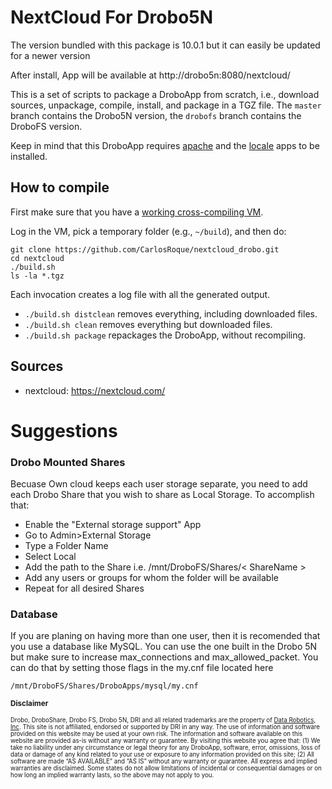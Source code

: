 # NextCloud For Drobo5N
The version bundled with this package is 10.0.1 but it can easily be updated for a newer version

After install, App will be available at http://drobo5n:8080/nextcloud/

This is a set of scripts to package a DroboApp from scratch, i.e., download sources, unpackage, compile, install, and package in a TGZ file. The `master` branch contains the Drobo5N version, the `drobofs` branch contains the DroboFS version.

Keep in mind that this DroboApp requires [apache](https://github.com/droboports/apache) and the [locale](https://github.com/droboports/locale) apps to be installed.

## How to compile

First make sure that you have a [working cross-compiling VM](https://github.com/droboports/droboports.github.io/wiki/Setting-up-a-VM).

Log in the VM, pick a temporary folder (e.g., `~/build`), and then do:

```
git clone https://github.com/CarlosRoque/nextcloud_drobo.git
cd nextcloud
./build.sh
ls -la *.tgz
```

Each invocation creates a log file with all the generated output.

* `./build.sh distclean` removes everything, including downloaded files.
* `./build.sh clean` removes everything but downloaded files.
* `./build.sh package` repackages the DroboApp, without recompiling.

## Sources

* nextcloud: https://nextcloud.com/

# Suggestions

### Drobo Mounted Shares
Becuase Own cloud keeps each user storage separate, you need to add each Drobo Share that you wish to share as Local Storage. To accomplish that:
 * Enable the "External storage support" App
 * Go to Admin>External Storage
 * Type a Folder Name
 * Select Local
 * Add the path to the Share i.e. /mnt/DroboFS/Shares/< ShareName >
 * Add any users or groups for whom the folder will be available
 * Repeat for all desired Shares

### Database
If you are planing on having more than one user, then it is recomended that you use a database like MySQL. You can use the one built in the Drobo 5N but make sure to increase max_connections and max_allowed_packet. You can do that by setting those flags in the my.cnf file located here
 ```
/mnt/DroboFS/Shares/DroboApps/mysql/my.cnf
 ```



<sub>**Disclaimer**</sub>

<sub><sub>Drobo, DroboShare, Drobo FS, Drobo 5N, DRI and all related trademarks are the property of [Data Robotics, Inc](http://www.drobo.com/). This site is not affiliated, endorsed or supported by DRI in any way. The use of information and software provided on this website may be used at your own risk. The information and software available on this website are provided as-is without any warranty or guarantee. By visiting this website you agree that: (1) We take no liability under any circumstance or legal theory for any DroboApp, software, error, omissions, loss of data or damage of any kind related to your use or exposure to any information provided on this site; (2) All software are made “AS AVAILABLE” and “AS IS” without any warranty or guarantee. All express and implied warranties are disclaimed. Some states do not allow limitations of incidental or consequential damages or on how long an implied warranty lasts, so the above may not apply to you.</sub></sub>
